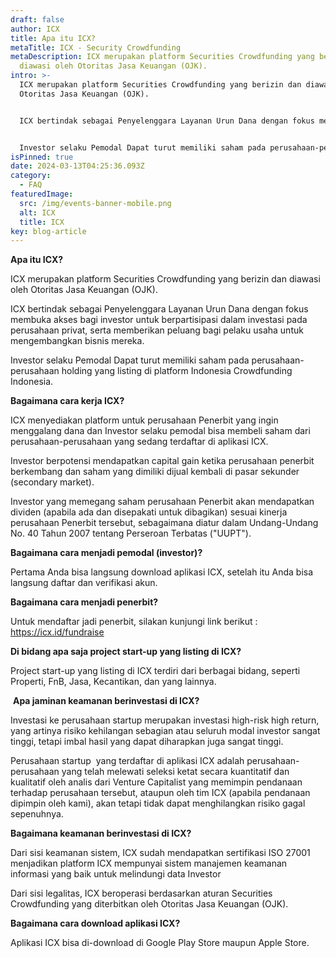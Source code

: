 ```yaml
---
draft: false
author: ICX
title: Apa itu ICX?
metaTitle: ICX - Security Crowdfunding
metaDescription: ICX merupakan platform Securities Crowdfunding yang berizin dan
  diawasi oleh Otoritas Jasa Keuangan (OJK).
intro: >-
  ICX merupakan platform Securities Crowdfunding yang berizin dan diawasi oleh
  Otoritas Jasa Keuangan (OJK).


  ICX bertindak sebagai Penyelenggara Layanan Urun Dana dengan fokus membuka akses bagi investor untuk berpartisipasi dalam investasi pada perusahaan privat, serta memberikan peluang bagi pelaku usaha untuk mengembangkan bisnis mereka.


  Investor selaku Pemodal Dapat turut memiliki saham pada perusahaan-perusahaan holding yang listing di platform Indonesia Crowdfunding Indonesia.
isPinned: true
date: 2024-03-13T04:25:36.093Z
category:
  - FAQ
featuredImage:
  src: /img/events-banner-mobile.png
  alt: ICX
  title: ICX
key: blog-article
---
```

**Apa itu ICX?**

ICX merupakan platform Securities Crowdfunding yang berizin dan diawasi oleh Otoritas Jasa Keuangan (OJK).

ICX bertindak sebagai Penyelenggara Layanan Urun Dana dengan fokus membuka akses bagi investor untuk berpartisipasi dalam investasi pada perusahaan privat, serta memberikan peluang bagi pelaku usaha untuk mengembangkan bisnis mereka.

Investor selaku Pemodal Dapat turut memiliki saham pada perusahaan-perusahaan holding yang listing di platform Indonesia Crowdfunding Indonesia.

**Bagaimana cara kerja ICX?**

ICX menyediakan platform untuk perusahaan Penerbit yang ingin menggalang dana dan Investor selaku pemodal bisa membeli saham dari perusahaan-perusahaan yang sedang terdaftar di aplikasi ICX.

Investor berpotensi mendapatkan capital gain ketika perusahaan penerbit berkembang dan saham yang dimiliki dijual kembali di pasar sekunder (secondary market). 

Investor yang memegang saham perusahaan Penerbit akan mendapatkan dividen (apabila ada dan disepakati untuk dibagikan) sesuai kinerja perusahaan Penerbit tersebut, sebagaimana diatur dalam Undang-Undang No. 40 Tahun 2007 tentang Perseroan Terbatas ("UUPT").

**Bagaimana cara menjadi pemodal (investor)?**

Pertama Anda bisa langsung download aplikasi ICX, setelah itu Anda bisa langsung daftar dan verifikasi akun. 

**Bagaimana cara menjadi penerbit?**

Untuk mendaftar jadi penerbit, silakan kunjungi link berikut : <https://icx.id/fundraise>

**Di bidang apa saja project start-up yang listing di ICX?**

Project start-up yang listing di ICX terdiri dari berbagai bidang, seperti Properti, FnB, Jasa, Kecantikan, dan yang lainnya.

 **Apa jaminan keamanan berinvestasi di ICX?**

Investasi ke perusahaan startup merupakan investasi high-risk high return, yang artinya risiko kehilangan sebagian atau seluruh modal investor sangat tinggi, tetapi imbal hasil yang dapat diharapkan juga sangat tinggi. 

Perusahaan startup  yang terdaftar di aplikasi ICX adalah perusahaan-perusahaan yang telah melewati seleksi ketat secara kuantitatif dan kualitatif oleh analis dari Venture Capitalist yang memimpin pendanaan terhadap perusahaan tersebut, ataupun oleh tim ICX (apabila pendanaan dipimpin oleh kami), akan tetapi tidak dapat menghilangkan risiko gagal sepenuhnya.

**Bagaimana keamanan berinvestasi di ICX?**

Dari sisi keamanan sistem, ICX sudah mendapatkan sertifikasi ISO 27001 menjadikan platform ICX mempunyai sistem manajemen keamanan informasi yang baik untuk melindungi data Investor

Dari sisi legalitas, ICX beroperasi berdasarkan aturan Securities Crowdfunding yang diterbitkan oleh Otoritas Jasa Keuangan (OJK).

**Bagaimana cara download aplikasi ICX?**

Aplikasi ICX bisa di-download di Google Play Store maupun Apple Store.